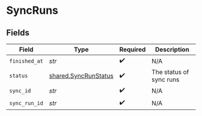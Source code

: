 # SyncRuns


## Fields

| Field                                                        | Type                                                         | Required                                                     | Description                                                  |
| ------------------------------------------------------------ | ------------------------------------------------------------ | ------------------------------------------------------------ | ------------------------------------------------------------ |
| `finished_at`                                                | *str*                                                        | :heavy_check_mark:                                           | N/A                                                          |
| `status`                                                     | [shared.SyncRunStatus](../../models/shared/syncrunstatus.md) | :heavy_check_mark:                                           | The status of sync runs                                      |
| `sync_id`                                                    | *str*                                                        | :heavy_check_mark:                                           | N/A                                                          |
| `sync_run_id`                                                | *str*                                                        | :heavy_check_mark:                                           | N/A                                                          |